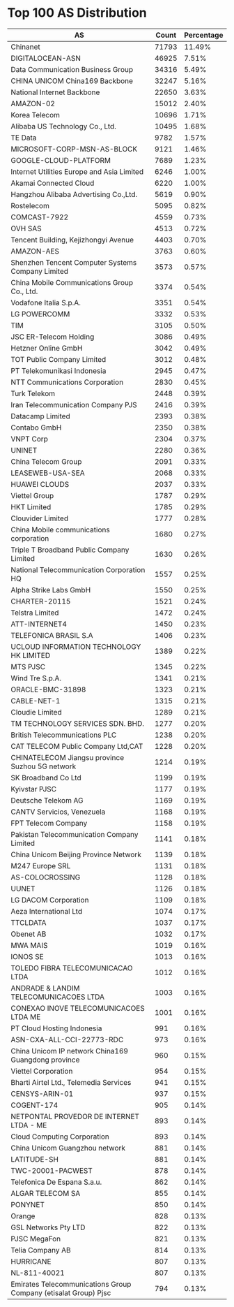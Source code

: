 # Top 100 AS Distribution
| AS | Count | Percentage |
|----|----|----|
| Chinanet | 71793 | 11.49% |
| DIGITALOCEAN-ASN | 46925 | 7.51% |
| Data Communication Business Group | 34316 | 5.49% |
| CHINA UNICOM China169 Backbone | 32247 | 5.16% |
| National Internet Backbone | 22650 | 3.63% |
| AMAZON-02 | 15012 | 2.40% |
| Korea Telecom | 10696 | 1.71% |
| Alibaba US Technology Co., Ltd. | 10495 | 1.68% |
| TE Data | 9782 | 1.57% |
| MICROSOFT-CORP-MSN-AS-BLOCK | 9121 | 1.46% |
| GOOGLE-CLOUD-PLATFORM | 7689 | 1.23% |
| Internet Utilities Europe and Asia Limited | 6246 | 1.00% |
| Akamai Connected Cloud | 6220 | 1.00% |
| Hangzhou Alibaba Advertising Co.,Ltd. | 5619 | 0.90% |
| Rostelecom | 5095 | 0.82% |
| COMCAST-7922 | 4559 | 0.73% |
| OVH SAS | 4513 | 0.72% |
| Tencent Building, Kejizhongyi Avenue | 4403 | 0.70% |
| AMAZON-AES | 3763 | 0.60% |
| Shenzhen Tencent Computer Systems Company Limited | 3573 | 0.57% |
| China Mobile Communications Group Co., Ltd. | 3374 | 0.54% |
| Vodafone Italia S.p.A. | 3351 | 0.54% |
| LG POWERCOMM | 3332 | 0.53% |
| TIM | 3105 | 0.50% |
| JSC ER-Telecom Holding | 3086 | 0.49% |
| Hetzner Online GmbH | 3042 | 0.49% |
| TOT Public Company Limited | 3012 | 0.48% |
| PT Telekomunikasi Indonesia | 2945 | 0.47% |
| NTT Communications Corporation | 2830 | 0.45% |
| Turk Telekom | 2448 | 0.39% |
| Iran Telecommunication Company PJS | 2416 | 0.39% |
| Datacamp Limited | 2393 | 0.38% |
| Contabo GmbH | 2350 | 0.38% |
| VNPT Corp | 2304 | 0.37% |
| UNINET | 2280 | 0.36% |
| China Telecom Group | 2091 | 0.33% |
| LEASEWEB-USA-SEA | 2068 | 0.33% |
| HUAWEI CLOUDS | 2037 | 0.33% |
| Viettel Group | 1787 | 0.29% |
| HKT Limited | 1785 | 0.29% |
| Clouvider Limited | 1777 | 0.28% |
| China Mobile communications corporation | 1680 | 0.27% |
| Triple T Broadband Public Company Limited | 1630 | 0.26% |
| National Telecommunication Corporation HQ | 1557 | 0.25% |
| Alpha Strike Labs GmbH | 1550 | 0.25% |
| CHARTER-20115 | 1521 | 0.24% |
| Telstra Limited | 1472 | 0.24% |
| ATT-INTERNET4 | 1450 | 0.23% |
| TELEFONICA BRASIL S.A | 1406 | 0.23% |
| UCLOUD INFORMATION TECHNOLOGY HK LIMITED | 1389 | 0.22% |
| MTS PJSC | 1345 | 0.22% |
| Wind Tre S.p.A. | 1341 | 0.21% |
| ORACLE-BMC-31898 | 1323 | 0.21% |
| CABLE-NET-1 | 1315 | 0.21% |
| Cloudie Limited | 1289 | 0.21% |
| TM TECHNOLOGY SERVICES SDN. BHD. | 1277 | 0.20% |
| British Telecommunications PLC | 1238 | 0.20% |
| CAT TELECOM Public Company Ltd,CAT | 1228 | 0.20% |
| CHINATELECOM Jiangsu province Suzhou 5G network | 1214 | 0.19% |
| SK Broadband Co Ltd | 1199 | 0.19% |
| Kyivstar PJSC | 1177 | 0.19% |
| Deutsche Telekom AG | 1169 | 0.19% |
| CANTV Servicios, Venezuela | 1168 | 0.19% |
| FPT Telecom Company | 1158 | 0.19% |
| Pakistan Telecommunication Company Limited | 1141 | 0.18% |
| China Unicom Beijing Province Network | 1139 | 0.18% |
| M247 Europe SRL | 1131 | 0.18% |
| AS-COLOCROSSING | 1128 | 0.18% |
| UUNET | 1126 | 0.18% |
| LG DACOM Corporation | 1109 | 0.18% |
| Aeza International Ltd | 1074 | 0.17% |
| TTCLDATA | 1037 | 0.17% |
| Obenet AB | 1032 | 0.17% |
| MWA MAIS | 1019 | 0.16% |
| IONOS SE | 1013 | 0.16% |
| TOLEDO FIBRA TELECOMUNICACAO LTDA | 1012 | 0.16% |
| ANDRADE & LANDIM TELECOMUNICACOES LTDA | 1003 | 0.16% |
| CONEXAO INOVE TELECOMUNICACOES LTDA ME | 1001 | 0.16% |
| PT Cloud Hosting Indonesia | 991 | 0.16% |
| ASN-CXA-ALL-CCI-22773-RDC | 973 | 0.16% |
| China Unicom IP network China169 Guangdong province | 960 | 0.15% |
| Viettel Corporation | 954 | 0.15% |
| Bharti Airtel Ltd., Telemedia Services | 941 | 0.15% |
| CENSYS-ARIN-01 | 937 | 0.15% |
| COGENT-174 | 905 | 0.14% |
| NETPONTAL PROVEDOR DE INTERNET LTDA - ME | 893 | 0.14% |
| Cloud Computing Corporation | 893 | 0.14% |
| China Unicom Guangzhou network | 881 | 0.14% |
| LATITUDE-SH | 881 | 0.14% |
| TWC-20001-PACWEST | 878 | 0.14% |
| Telefonica De Espana S.a.u. | 862 | 0.14% |
| ALGAR TELECOM SA | 855 | 0.14% |
| PONYNET | 850 | 0.14% |
| Orange | 828 | 0.13% |
| GSL Networks Pty LTD | 822 | 0.13% |
| PJSC MegaFon | 821 | 0.13% |
| Telia Company AB | 814 | 0.13% |
| HURRICANE | 807 | 0.13% |
| NL-811-40021 | 807 | 0.13% |
| Emirates Telecommunications Group Company (etisalat Group) Pjsc | 794 | 0.13% |
